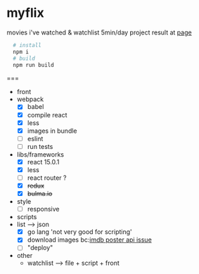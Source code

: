 # myflix

movies i've watched &amp; watchlist
5min/day project
result at [page](http://mmasriera.github.com/myflix)

```bash
  # install
  npm i
  # build
  npm run build
```

===

- front
 - webpack
    - [x] babel
    - [x] compile react
    - [x] less
    - [x] images in bundle
    - [ ] eslint
    - [ ] run tests
 - libs/frameworks
    - [x] react 15.0.1
    - [x] less
    - [ ] react router ?
    - [x] ~~redux~~
    - [x] ~~bulma.io~~
 - style
   - [ ] responsive
- scripts
 - list --> json
    - [x] go lang 'not very good for scripting'
    - [x] download images bc:[imdb poster api issue](http://stackoverflow.com/questions/28676608/403-error-for-loading-image-from-http-and-not-https/28676680#28676680)
    - [ ] "deploy"
- other
  - watchlist --> file + script + front
